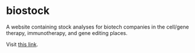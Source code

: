 # biostock
A website containing stock analyses for biotech companies in the cell/gene therapy, immunotherapy, and gene editing places.

Visit [this link](http://gbbiostock.herokuapp.com/home).
